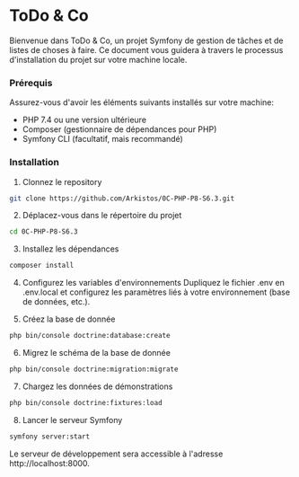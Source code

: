 # ToDo & Co

Bienvenue dans ToDo & Co, un projet Symfony de gestion de tâches et de listes de choses à faire. Ce document vous guidera à travers le processus d'installation du projet sur votre machine locale.

### Prérequis
Assurez-vous d'avoir les éléments suivants installés sur votre machine:

-   PHP 7.4 ou une version ultérieure
-   Composer (gestionnaire de dépendances pour PHP)
-   Symfony CLI (facultatif, mais recommandé)

### Installation 
1.  Clonnez le repository
```bash
git clone https://github.com/Arkistos/0C-PHP-P8-S6.3.git
```

2.  Déplacez-vous dans le répertoire du projet
```bash
cd 0C-PHP-P8-S6.3
```

3.  Installez les dépendances
```bash
composer install
```

4.  Configurez les variables d'environnements
Dupliquez le fichier .env en .env.local et configurez les paramètres liés à votre environnement (base de données, etc.).

5.  Créez la base de donnée
```bash
php bin/console doctrine:database:create
```

6.  Migrez le schéma de la base de donnée 
```bash
php bin/console doctrine:migration:migrate
```

7.  Chargez les données de démonstrations
```bash
php bin/console doctrine:fixtures:load
```

8.  Lancer le serveur Symfony
```bash
symfony server:start
```

Le serveur de développement sera accessible à l'adresse http://localhost:8000.
